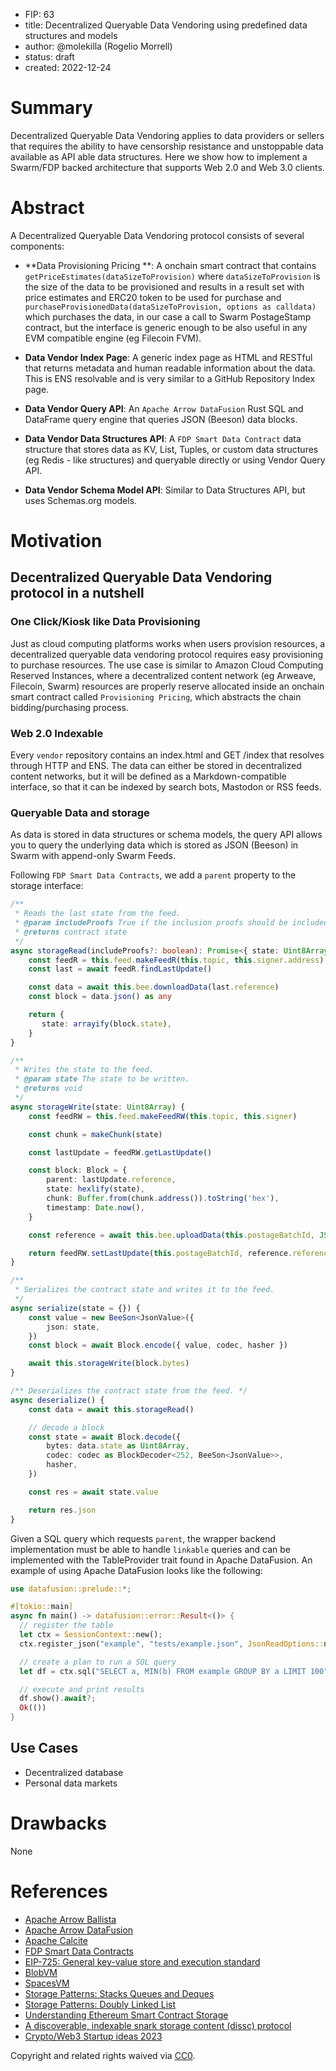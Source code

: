- FIP: 63
- title: Decentralized Queryable Data Vendoring using predefined data structures and models
- author: @molekilla (Rogelio Morrell)
- status: draft
- created: 2022-12-24

# Summary
Decentralized Queryable Data Vendoring applies to data providers or sellers that requires the ability to have censorship resistance and unstoppable data available as API able data structures. Here we show how to implement a Swarm/FDP backed architecture that supports Web 2.0 and Web 3.0 clients.

# Abstract
A Decentralized Queryable Data Vendoring protocol consists of several components:

- **Data Provisioning Pricing **: A onchain smart contract that contains `getPriceEstimates(dataSizeToProvision)` where `dataSizeToProvision` is the size of the data to be provisioned and results in a result set with price estimates and ERC20 token to be used for purchase and `purchaseProvisionedData(dataSizeToProvision, options as calldata)` which purchases the data, in our case a call to Swarm PostageStamp contract, but the interface is generic enough to be also useful in any EVM compatible engine (eg Filecoin FVM).

- **Data Vendor Index Page**: A generic index page as HTML and RESTful that returns metadata and human readable information about the data. This is ENS resolvable and is very similar to a GitHub Repository Index page.

- **Data Vendor Query API**: An `Apache Arrow DataFusion` Rust SQL and DataFrame query engine that queries JSON (Beeson) data blocks.

- **Data Vendor Data Structures API**: A `FDP Smart Data Contract` data structure that stores data as KV, List, Tuples, or custom data structures  (eg Redis - like structures) and queryable directly or using Vendor Query API.

- **Data Vendor Schema Model API**: Similar to Data Structures API, but uses Schemas.org models.


# Motivation

## Decentralized Queryable Data Vendoring protocol in a nutshell

### One Click/Kiosk like Data Provisioning
Just as cloud computing platforms works when users provision resources, a decentralized queryable data vendoring protocol requires easy provisioning to purchase resources. The use case is similar to Amazon Cloud Computing Reserved Instances, where a decentralized content network (eg Arweave, Filecoin, Swarm) resources are properly reserve allocated inside an onchain smart contract called `Provisioning Pricing`, which abstracts the chain bidding/purchasing process.

### Web 2.0 Indexable
Every `vendor` repository contains an index.html and GET /index that resolves through HTTP and ENS. The data can either be stored in decentralized content networks, but it will be defined as a Markdown-compatible interface, so that it can be indexed by search bots, Mastodon or RSS feeds.

### Queryable Data and storage
As data is stored in data structures or schema models, the query API allows you to query the underlying data which is stored as JSON (Beeson) in Swarm with append-only Swarm Feeds.

Following `FDP Smart Data Contracts`, we add a `parent` property to the storage interface:


```typescript
/**
 * Reads the last state from the feed.
 * @param includeProofs True if the inclusion proofs should be included in the response.
 * @returns contract state
 */
async storageRead(includeProofs?: boolean): Promise<{ state: Uint8Array }> {
    const feedR = this.feed.makeFeedR(this.topic, this.signer.address)
    const last = await feedR.findLastUpdate()

    const data = await this.bee.downloadData(last.reference)
    const block = data.json() as any

    return {
       state: arrayify(block.state),
    }
}

/**
 * Writes the state to the feed.
 * @param state The state to be written.
 * @returns void
 */
async storageWrite(state: Uint8Array) {
    const feedRW = this.feed.makeFeedRW(this.topic, this.signer)

    const chunk = makeChunk(state)

    const lastUpdate = feedRW.getLastUpdate()

    const block: Block = {
        parent: lastUpdate.reference,
        state: hexlify(state),
        chunk: Buffer.from(chunk.address()).toString('hex'),
        timestamp: Date.now(),
    }

    const reference = await this.bee.uploadData(this.postageBatchId, JSON.stringify(block))

    return feedRW.setLastUpdate(this.postageBatchId, reference.reference)
}

/**
 * Serializes the contract state and writes it to the feed.
 */
async serialize(state = {}) {
    const value = new BeeSon<JsonValue>({
        json: state,
    })
    const block = await Block.encode({ value, codec, hasher })

    await this.storageWrite(block.bytes)
}

/** Deserializes the contract state from the feed. */
async deserialize() {
    const data = await this.storageRead()

    // decode a block
    const state = await Block.decode({
        bytes: data.state as Uint8Array,
        codec: codec as BlockDecoder<252, BeeSon<JsonValue>>,
        hasher,
    })

    const res = await state.value

    return res.json
}

```

Given a SQL query which requests `parent`, the wrapper backend implementation must be able to handle `linkable` queries and  can be implemented with the TableProvider trait found in Apache DataFusion. An example of using Apache DataFusion looks like the following:


```rust
use datafusion::prelude::*;

#[tokio::main]
async fn main() -> datafusion::error::Result<()> {
  // register the table
  let ctx = SessionContext::new();
  ctx.register_json("example", "tests/example.json", JsonReadOptions::new()).await?;

  // create a plan to run a SQL query
  let df = ctx.sql("SELECT a, MIN(b) FROM example GROUP BY a LIMIT 100").await?;

  // execute and print results
  df.show().await?;
  Ok(())
}
```

## Use Cases
- Decentralized database
- Personal data  markets


# Drawbacks
None
  

# References

- [Apache Arrow Ballista](https://arrow.apache.org/ballista/)
- [Apache Arrow DataFusion](https://docs.rs/crate/datafusion/latest)
- [Apache Calcite](https://calcite.apache.org/docs/powered_by.html)
- [FDP Smart Data Contracts](https://github.com/fairDataSociety/fdp-personal-sc)
- [EIP-725: General key-value store and execution standard](https://eips.ethereum.org/EIPS/eip-725)
- [BlobVM](https://morioh.com/p/f6c5a30b3db4)
- [SpacesVM](https://github.com/ava-labs/spacesvm?ref=morioh.com&utm_source=morioh.com)
- [Storage Patterns: Stacks Queues and Deques](https://programtheblockchain.com/posts/2018/03/23/storage-patterns-stacks-queues-and-deques/)
- [Storage Patterns: Doubly Linked List](https://programtheblockchain.com/posts/2018/03/30/storage-patterns-doubly-linked-list/)
- [Understanding Ethereum Smart Contract Storage](https://programtheblockchain.com/posts/2018/03/09/understanding-ethereum-smart-contract-storage/)
- [A  discoverable, indexable snark storage content (dissc) protocol](https://github.com/fairDataSociety/FIPs/blob/86b1f6909a7661cde46d1e3c20c22651703ff2c4/text/0060-dissc-protocol.md)
- [Crypto/Web3 Startup ideas 2023](https://alliancedao.notion.site/Crypto-Web3-Startup-Ideas-2023-Edition-48d40ccadeeb42a48056659fcce109b1#5900abc0529c4de28d13338dcf76d1e9)


Copyright and related rights waived via [CC0](https://creativecommons.org/publicdomain/zero/1.0/).
